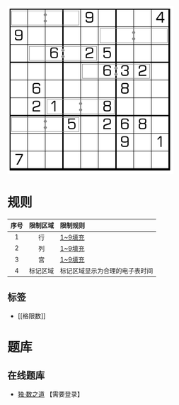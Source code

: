 ![](../../../images/sudoku/电子表数独.png)

# 规则
| 序号  | 限制区域 | 限制规则            |
|:---:|:----:|:----------------|
|  1  |  行   | [1~9填充]         |
|  2  |  列   | [1~9填充]         |
|  3  |  宫   | [1~9填充]         |
|  4  | 标记区域 | 标记区域显示为合理的电子表时间 |

## 标签

- [[格限数]]

# 题库

## 在线题库
- [独·数之道](http://www.sudokufans.org.cn/lx/game.index.php?type=clk2) 【需要登录】

[1~9填充]: ../../../rules.md#1to9填充
